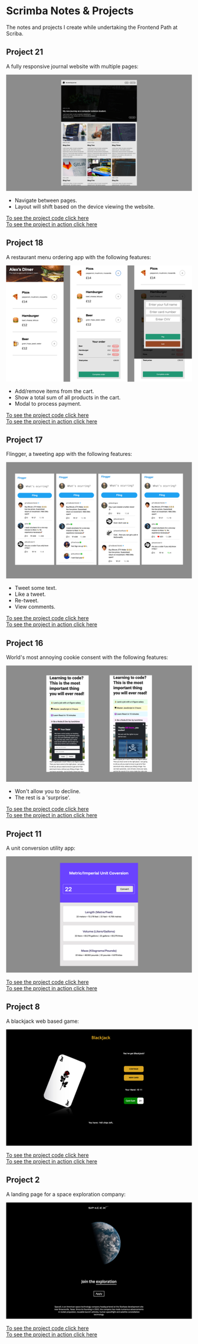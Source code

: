 # Scrimba Notes & Projects

The notes and projects I create while undertaking the Frontend Path at Scriba.

## Project 21

A fully responsive journal website with multiple pages:

![preview image](21_learning_journal/assets/preview.jpg)

-   Navigate between pages.
-   Layout will shift based on the device viewing the website.

[To see the project code click here](https://github.com/agworkgit/scrimba/tree/main/21_learning_journal)<br>
[To see the project in action click here](https://aglearnjournal.netlify.app/)

## Project 18

A restaurant menu ordering app with the following features:

![preview image](18_ordering_app/assets/preview.jpg)

-   Add/remove items from the cart.
-   Show a total sum of all products in the cart.
-   Modal to process payment.

[To see the project code click here](https://github.com/agworkgit/scrimba/tree/main/18_ordering_app)<br>
[To see the project in action click here](https://agscrimba-ordering.netlify.app)

## Project 17

Flingger, a tweeting app with the following features:

![preview image](17_flingger/assets/preview.jpg)

-   Tweet some text.
-   Like a tweet.
-   Re-tweet.
-   View comments.

[To see the project code click here](https://github.com/agworkgit/scrimba/tree/main/17_flingger)<br>
[To see the project in action click here](https://flingger.netlify.app)

## Project 16

World's most annoying cookie consent with the following features:

![preview image](16_annoying_cookie_consent/assets/preview.jpg)

-   Won't allow you to decline.
-   The rest is a 'surprise'.

[To see the project code click here](https://github.com/agworkgit/scrimba/tree/main/16_annoying_cookie_consent)<br>
[To see the project in action click here](https://https://cookiehell-site.netlify.app)

## Project 11

A unit conversion utility app:

![preview image](11_unit_conversion/assets/preview.jpg)

[To see the project code click here](https://github.com/agworkgit/scrimba/tree/main/11_unit_conversion)<br>
[To see the project in action click here](https://agunitconvert.netlify.app/)

## Project 8

A blackjack web based game:

![preview image](8_blackjack/assets/preview.jpg)

[To see the project code click here](https://github.com/agworkgit/scrimba/tree/main/8_blackjack)<br>
[To see the project in action click here](https://agblackjack.netlify.app/)

## Project 2

A landing page for a space exploration company:

![preview image](2_space_exploration/assets/preview.jpg)

[To see the project code click here](https://github.com/agworkgit/scrimba/tree/main/2_space_exploration)<br>
[To see the project in action click here](https://spaceex-gif.netlify.app/)
